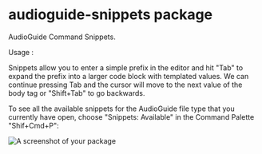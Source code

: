 # audioguide-snippets package

AudioGuide Command Snippets.

Usage :

Snippets allow you to enter a simple prefix in the editor and hit "Tab" to expand the prefix into a larger code block with templated values. We can continue pressing Tab and the cursor will move to the next value of the body tag or "Shift+Tab" to go backwards.

To see all the available snippets for the AudioGuide file type that you currently have open, choose "Snippets: Available" in the Command Palette "Shif+Cmd+P":


![A screenshot of your package](https://f.cloud.github.com/assets/69169/2290250/c35d867a-a017-11e3-86be-cd7c5bf3ff9b.gif)

